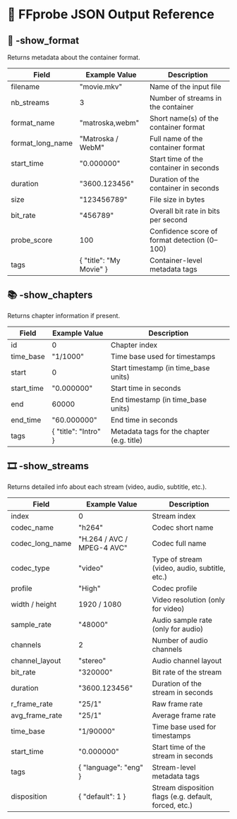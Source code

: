 # 📘 FFprobe JSON Output Reference
## 🧾 -show_format
Returns metadata about the container format.

| Field            | Example Value           | Description                            |
|------------------|-------------------------|----------------------------------------|
| filename         | "movie.mkv"             | Name of the input file                 |
| nb_streams       | 3                       | Number of streams in the container     |
| format_name      | "matroska,webm"         | Short name(s) of the container format  |
| format_long_name | "Matroska / WebM"       | Full name of the container format      |
| start_time       | "0.000000"              | Start time of the container in seconds |
| duration         | "3600.123456"           | Duration of the container in seconds   |
| size             | "123456789"             | File size in bytes                     |
| bit_rate         | "456789"                | Overall bit rate in bits per second    |
| probe_score      | 100                     | Confidence score of format detection (0–100) |
| tags             | { "title": "My Movie" } | Container-level metadata tags |

## 📚 -show_chapters
Returns chapter information if present.

| Field       | Example Value        | Description                                |
|-------------|----------------------|--------------------------------------------|
| id          | 0                    | Chapter index                              |
| time_base   | "1/1000"             | Time base used for timestamps              |
| start       | 0                    | Start timestamp (in time_base units)       |
| start_time  | "0.000000"           | Start time in seconds                      |
| end         | 60000                | End timestamp (in time_base units)         |
| end_time    | "60.000000"          | End time in seconds                        |
| tags        | { "title": "Intro" } | Metadata tags for the chapter (e.g. title) |

## 🎞️ -show_streams
Returns detailed info about each stream (video, audio, subtitle, etc.).

| Field           | Example Value              | Description                            |
|-----------------|----------------------------|----------------------------------------|
| index           | 0                          | Stream index                           |
| codec_name      | "h264"                     | Codec short name                       |
| codec_long_name | "H.264 / AVC / MPEG-4 AVC" | Codec full name                        |
| codec_type      | "video"                    | Type of stream (video, audio, subtitle, etc.) |
| profile         | "High"                     | Codec profile                          |
| width / height  | 1920 / 1080                | Video resolution (only for video)      |
| sample_rate     | "48000"                    | Audio sample rate (only for audio)     |
| channels        | 2                          | Number of audio channels               |
| channel_layout  | "stereo"                   | Audio channel layout                   |
| bit_rate        | "320000"                   | Bit rate of the stream                 |
| duration        | "3600.123456"              | Duration of the stream in seconds      |
| r_frame_rate    | "25/1"                     | Raw frame rate                         |
| avg_frame_rate  | "25/1"                     | Average frame rate                     |
| time_base       | "1/90000"                  | Time base used for timestamps          |
| start_time      | "0.000000"                 | Start time of the stream in seconds    |
| tags            | { "language": "eng" }      | Stream-level metadata tags             |
| disposition     | { "default": 1 }           | Stream disposition flags (e.g. default, forced, etc.) |
